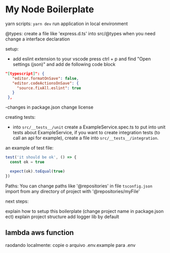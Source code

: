 # My Node Boilerplate

yarn scripts:
`yarn dev` run application in local environment

@types:
create a file like 'express.d.ts' into src/@types when you need change a interface declaration

setup:

- add eslint extension to your vscode
  press ctrl + p and find "Open settings (json)" and add de following code block

```json
"[typescript]": {
   "editor.formatOnSave": false,
   "editor.codeActionsOnSave": {
     "source.fixAll.eslint": true
   }
 },

```

-changes in package.json
change license

creating tests:
- into `src/__tests__/unit`  create a  ExampleService.spec.ts to put into unit tests about ExampleService, if you want to create integration tests (to call an api for example), create a file into `src/__tests__/integration`.

an example of test file:

```ts
test('it should be ok', () => {
  const ok = true

  expect(ok).toEqual(true)
})
```

Paths:
You can change paths like '@repositories' in file `tsconfig.json`
import from any directory of project with '@repositories/myFile'


next steps:

explain how to setup this boilerplate (change project name in package.json ect)
explain project structure
add logger lib by default

## lambda aws function
raodando localmente:
copie o arquivo .env.example para .env
